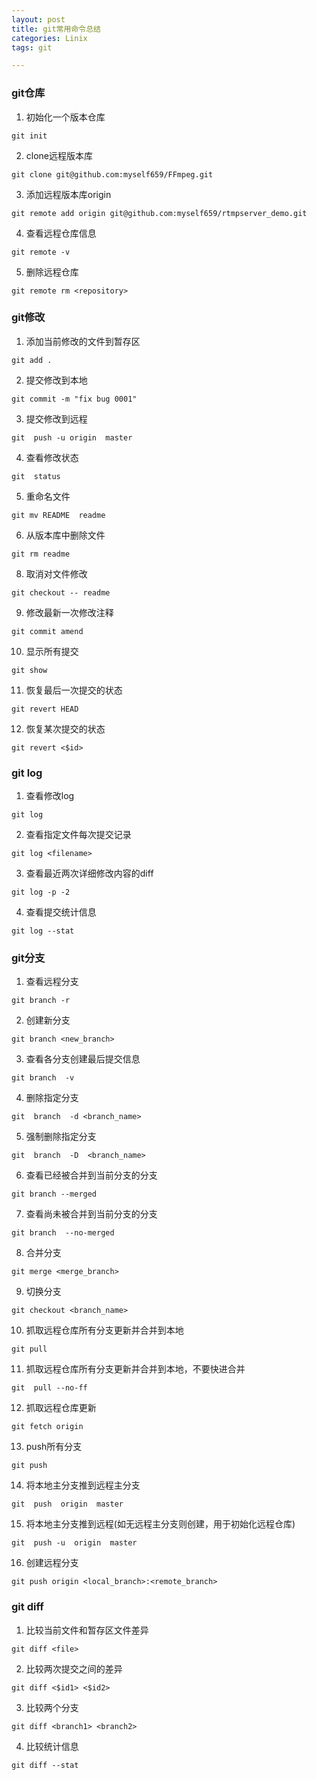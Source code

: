 ```yaml
---
layout: post
title: git常用命令总结
categories: Linix
tags: git 

---
```



### git仓库 
1. 初始化一个版本仓库 
```
git init
```

2. clone远程版本库
```
git clone git@github.com:myself659/FFmpeg.git 
```
3. 添加远程版本库origin

```
git remote add origin git@github.com:myself659/rtmpserver_demo.git 
```

4. 查看远程仓库信息
```
git remote -v
```

5. 删除远程仓库 
```
git remote rm <repository>
```


### git修改 
1. 添加当前修改的文件到暂存区   
```
git add .
```

2. 提交修改到本地
```
git commit -m "fix bug 0001"
```

3. 提交修改到远程 
```
git  push -u origin  master  
```

4. 查看修改状态 
```
git  status  
```

5. 重命名文件 
```
git mv README  readme 
```

6. 从版本库中删除文件
```
git rm readme 
```

8. 取消对文件修改
```
git checkout -- readme 
```

9. 修改最新一次修改注释 
```
git commit amend 
```

10. 显示所有提交
```
git show  
```
11. 恢复最后一次提交的状态 
```
git revert HEAD 
```
12.  恢复某次提交的状态 
```
git revert <$id>
```


### git log
1. 查看修改log
```
git log 
```

2. 查看指定文件每次提交记录
```
git log <filename>

```

3. 查看最近两次详细修改内容的diff 
```
git log -p -2
```

4. 查看提交统计信息 
```
git log --stat 
```

### git分支 

1. 查看远程分支 
```
git branch -r 
```

2. 创建新分支 
```
git branch <new_branch>
```

3. 查看各分支创建最后提交信息
```
git branch  -v 
```

4. 删除指定分支 
```
git  branch  -d <branch_name> 
```

5. 强制删除指定分支
```
git  branch  -D  <branch_name> 
```

6. 查看已经被合并到当前分支的分支 
```
git branch --merged
```

7. 查看尚未被合并到当前分支的分支
```
git branch  --no-merged
```

8. 合并分支
```
git merge <merge_branch> 
```

9. 切换分支 
```
git checkout <branch_name>
```

10.  抓取远程仓库所有分支更新并合并到本地
```
git pull  
```

11. 抓取远程仓库所有分支更新并合并到本地，不要快进合并
```
git  pull --no-ff
```

12. 抓取远程仓库更新
```
git fetch origin
```

13. push所有分支 
```
git push 
```

14. 将本地主分支推到远程主分支 
```
git  push  origin  master 
```

15. 将本地主分支推到远程(如无远程主分支则创建，用于初始化远程仓库)
```
git  push -u  origin  master 
```

16. 创建远程分支
```
git push origin <local_branch>:<remote_branch>
```


### git diff 
1. 比较当前文件和暂存区文件差异
```
git diff <file>
```

2. 比较两次提交之间的差异 
```
git diff <$id1> <$id2>
```

3. 比较两个分支 
```
git diff <branch1> <branch2>
```

4. 比较统计信息
```
git diff --stat 
```    
